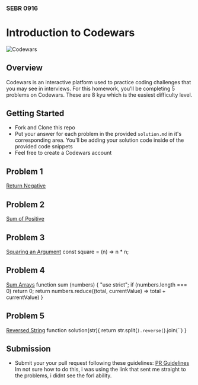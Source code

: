 ### SEBR 0916

# Introduction to Codewars

![Codewars](https://external-content.duckduckgo.com/iu/?u=https%3A%2F%2Ftse4.mm.bing.net%2Fth%3Fid%3DOIP.wW8sg4sEIu9PU-iq9Ds2mQHaCh%26pid%3DApi&f=1)

## Overview

Codewars is an interactive platform used to practice coding challenges that you may see in interviews. For this homework, you'll be completing 5 problems on Codewars. These are 8 kyu which is the easiest difficulty level.

## Getting Started

- Fork and Clone this repo
- Put your answer for each problem in the provided `solution.md` in it's corresponding area. You'll be adding your solution code inside of the provided code snippets
- Feel free to create a Codewars account

## Problem 1

[Return Negative](https://www.codewars.com/kata/55685cd7ad70877c23000102)

## Problem 2

[Sum of Positive](https://www.codewars.com/kata/5715eaedb436cf5606000381)


## Problem 3

[Squaring an Argument](https://www.codewars.com/kata/523b623152af8a30c6000027)
const square = (n) => n * n;

## Problem 4

[Sum Arrays](https://www.codewars.com/kata/53dc54212259ed3d4f00071c)
function sum (numbers) {
    "use strict";
  if (numbers.length === 0) return 0;
  return numbers.reduce((total, currentValue) => total + currentValue)
}

## Problem 5

[Reversed String](https://www.codewars.com/kata/5168bb5dfe9a00b126000018)
function solution(str){
  return str.split(``).reverse(``).join(``)
}


## Submission

- Submit your your pull request following these guidelines: [PR Guidelines](https://github.com/bmorataya3/Pull-Request-Template/blob/main/README.md)
Im not sure how to do this, i was using the link that sent me straight
to the problems, i didnt see the forl ability.